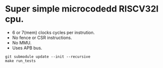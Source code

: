 # Super simple microcodedd RISCV32I cpu.

 - 6 or 7(mem) clocks cycles per instrution.
 - No fence or CSR instructions.
 - No MMU.
 - Uses APB bus.

```
git submodule update --init --recursive
make run_tests
```
